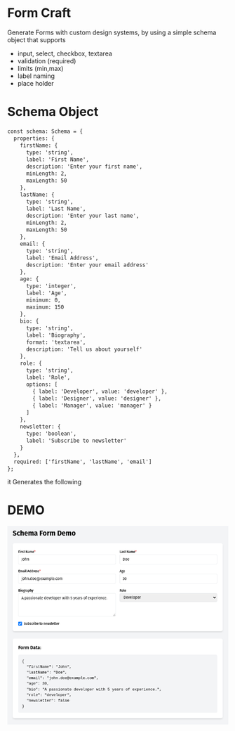 # Form Craft

Generate Forms with custom design systems, by using a simple schema object that supports

- input, select, checkbox, textarea
- validation (required)
- limits (min,max)
- label naming
- place holder


# Schema Object

```
const schema: Schema = {
  properties: {
    firstName: {
      type: 'string',
      label: 'First Name',
      description: 'Enter your first name',
      minLength: 2,
      maxLength: 50
    },
    lastName: {
      type: 'string',
      label: 'Last Name',
      description: 'Enter your last name',
      minLength: 2,
      maxLength: 50
    },
    email: {
      type: 'string',
      label: 'Email Address',
      description: 'Enter your email address'
    },
    age: {
      type: 'integer',
      label: 'Age',
      minimum: 0,
      maximum: 150
    },
    bio: {
      type: 'string',
      label: 'Biography',
      format: 'textarea',
      description: 'Tell us about yourself'
    },
    role: {
      type: 'string',
      label: 'Role',
      options: [
        { label: 'Developer', value: 'developer' },
        { label: 'Designer', value: 'designer' },
        { label: 'Manager', value: 'manager' }
      ]
    },
    newsletter: {
      type: 'boolean',
      label: 'Subscribe to newsletter'
    }
  },
  required: ['firstName', 'lastName', 'email']
};
```

it Generates the following

# DEMO


![Alt text](image.png)
